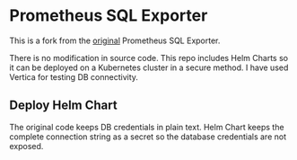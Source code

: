 # Prometheus SQL Exporter 

This is a fork from the [original](https://github.com/justwatchcom/sql_exporter) Prometheus SQL Exporter.

There is no modification in source code. This repo includes Helm Charts so it can be deployed on a Kubernetes cluster in a secure method. I have used Vertica for testing DB connectivity.

## Deploy Helm Chart

The original code keeps DB credentials in plain text. Helm Chart keeps the complete connection string as a secret so the database credentials are not exposed.